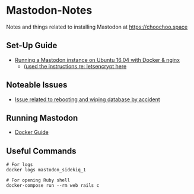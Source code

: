 # Mastodon-Notes
Notes and things related to installing Mastodon at https://choochoo.space

## Set-Up Guide
* [Running a Mastodon instance on Ubuntu 16.04 with Docker & nginx](https://github.com/ummjackson/mastodon-guide/blob/master/up-and-running.md)
   * [(used the instructions re: letsencrypt here](https://www.makeuseof.com/tag/social-network-set-mastodon-instance-linux/)

## Noteable Issues
* [Issue related to rebooting and wiping database by accident](https://github.com/tootsuite/mastodon/issues/1376)

## Running Mastodon
* [Docker Guide](https://github.com/tootsuite/documentation/blob/master/Running-Mastodon/Docker-Guide.md)

## Useful Commands

```shell
# For logs
docker logs mastodon_sidekiq_1

# For opening Ruby shell
docker-compose run --rm web rails c
```
